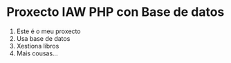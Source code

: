 # Proxecto IAW PHP con Base de datos
1. Este é o meu proxecto
2. Usa base de datos
3. Xestiona libros
4. Mais cousas...